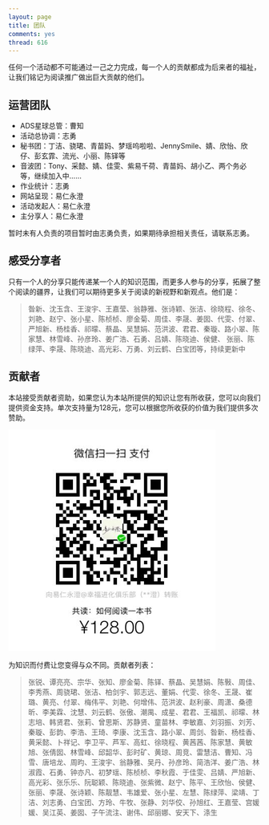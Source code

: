 ```yaml
---
layout: page
title: 团队
comments: yes
thread: 616
---
```


任何一个活动都不可能通过一己之力完成，每一个人的贡献都成为后来者的福祉，让我们铭记为阅读推广做出巨大贡献的他们。

## 运营团队

- ADS星球总管：曹知
- 活动总协调：志勇
- 秘书团：丁洁、骁珺、青苗妈、梦瑶呜啦啦、JennySmile、婧、欣怡、欣仔、彭玄霏、流光、小丽、陈铎等
- 音波团：Tony、采懿、婧、佳雯、紫易千荷、青苗妈、胡小乙、两个务必等，继续加入中……
- 作业统计：志勇
- 网站呈现：易仁永澄
- 活动发起人：易仁永澄
- 主分享人：易仁永澄

暂时未有人负责的项目暂时由志勇负责，如果期待承担相关责任，请联系志勇。

## 感受分享者

只有一个人的分享只能传递某一个人的知识范围，而更多人参与的分享，拓展了整个阅读的疆界，让我们可以期待更多关于阅读的新视野和新观点。他们是：

> 昝新、沈玉含、王浚宇、王嘉莹、翁静雅、张诗颖、张洁、徐晓程、徐冬、刘艳、赵宁、张小星、陈桢桢、廖金菊、周佳、李晟、姜囡、代雯、付翠、严旭新、杨桂香、祁曚、蔡晶、吴慧娟、范洪波、君君、秦璇、路小翠、陈家慧、林雪峰、孙彦玲、姜广浩、石勇、吕婧、陈晓迪、侯健、 张丽、陈绿萍、李晟、陈晓迪、高光彩、万勇、刘云鹤、白宝团等，持续更新中

## 贡献者

本站接受贡献者资助，如果您认为本站所提供的知识让您有所收获，您可以向我们提供资金支持。单次支持量为128元，您可以根据您所收获的价值为我们提供多次赞助。

![come on](pay.jpg)

为知识而付费让您变得与众不同。贡献者列表：

> 张锐、谭亮亮、宗华、张知、廖金菊、陈铎、蔡晶、吴慧娟、陈斅、周佳、李秀燕、周骁珺、张洁、柏剑宇、郭志远、董娟、代雯、徐冬、王晟、崔璐、黄亮、付翠、梅伟平、刘艳、何增伟、范洪波、赵利豪、周潇、桑德昕、李美霖、沈慧、刘云鹤、张傲、潮禺、成星、君君、王福凯、祁曚、林志培、韩贤君、张莉、曾思斯、苏静贤、童苗林、李敏嘉、刘羽振、刘芳、秦璇、彭韵、李浩、王琦、李康、沈玉含、路小翠、周剑、昝新、杨桂香、黄采懿、卜祥记、李卫平、芦军、高虹、徐晓程、黄茜茜、陈家慧、黄敏旭、张倩囡、林雪峰、邱韶华、彭时矿、黄琼、周竞、雷慧洁、曹知、冯雪、唐培龙、周昀、王浚宇、翁静雅、吴丹、孙彦玲、简浩洋、姜广浩、林淑霞、石勇、钟亦凡、初梦瑶、陈桢桢、李秋霞、于佳雯、吕婧、严旭新、高光彩、张乐乐、阮聪颖、陈晓迪、张紫微、赵宁、陈平、王欣怡、侯健、张丽、李晟、张诗颖、陈靓慧、韦雄爱、张小星、左慧、陈绿萍、梁靖、丁洁、刘志勇、白宝团、方玲、牛牧、张静、刘华佼、孙旭红、王嘉莹、宫媛媛、吴江英、姜囡、子午流注、谢伟、邱丽娜、安天下、涤生
